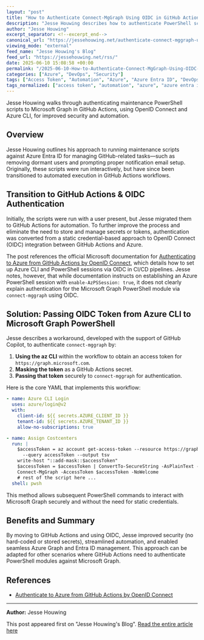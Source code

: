 ```yaml
---
layout: "post"
title: "How to Authenticate Connect-MgGraph Using OIDC in GitHub Actions"
description: "Jesse Houwing describes how to authenticate PowerShell scripts with Microsoft Graph in GitHub Actions workflows by leveraging Azure OIDC and Azure CLI, eliminating managed secrets. The post provides a YAML workflow snippet and explains using az to retrieve access tokens for connect-mggraph."
author: "Jesse Houwing"
excerpt_separator: <!--excerpt_end-->
canonical_url: "https://jessehouwing.net/authenticate-connect-mggraph-using-oidc-in-github-actions/"
viewing_mode: "external"
feed_name: "Jesse Houwing's Blog"
feed_url: "https://jessehouwing.net/rss/"
date: 2025-06-10 15:08:58 +00:00
permalink: "/2025-06-10-How-to-Authenticate-Connect-MgGraph-Using-OIDC-in-GitHub-Actions.html"
categories: ["Azure", "DevOps", "Security"]
tags: ["Access Token", "Automation", "Azure", "Azure Entra ID", "DevOps", "GitHub", "GitHub Actions", "Microsoft Graph", "OIDC", "Posts", "PowerShell", "Security"]
tags_normalized: ["access token", "automation", "azure", "azure entra id", "devops", "github", "github actions", "microsoft graph", "oidc", "posts", "powershell", "security"]
---
```


Jesse Houwing walks through authenticating maintenance PowerShell scripts to Microsoft Graph in GitHub Actions, using OpenID Connect and Azure CLI, for improved security and automation.<!--excerpt_end-->

## Overview

Jesse Houwing outlines his approach to running maintenance scripts against Azure Entra ID for managing GitHub-related tasks—such as removing dormant users and prompting proper notification email setup. Originally, these scripts were run interactively, but have since been transitioned to automated execution in GitHub Actions workflows.

## Transition to GitHub Actions & OIDC Authentication

Initially, the scripts were run with a user present, but Jesse migrated them to GitHub Actions for automation. To further improve the process and eliminate the need to store and manage secrets or tokens, authentication was converted from a static credential-based approach to OpenID Connect (OIDC) integration between GitHub Actions and Azure.

The post references the official Microsoft documentation for [Authenticating to Azure from GitHub Actions by OpenID Connect](https://learn.microsoft.com/en-us/azure/developer/github/connect-from-azure-openid-connect?ref=jessehouwing.net), which details how to set up Azure CLI and PowerShell sessions via OIDC in CI/CD pipelines. Jesse notes, however, that while documentation instructs on establishing an Azure PowerShell session with `enable-AzPSSession: true`, it does not clearly explain authentication for the Microsoft Graph PowerShell module via `connect-mggraph` using OIDC.

## Solution: Passing OIDC Token from Azure CLI to Microsoft Graph PowerShell

Jesse describes a workaround, developed with the support of GitHub Copilot, to authenticate `connect-mggraph` by:

1. **Using the az CLI** within the workflow to obtain an access token for `https://graph.microsoft.com`.
2. **Masking the token** as a GitHub Actions secret.
3. **Passing that token** securely to `connect-mggraph` for authentication.

Here is the core YAML that implements this workflow:

```yaml
- name: Azure CLI Login
  uses: azure/login@v2
  with:
    client-id: ${{ secrets.AZURE_CLIENT_ID }}
    tenant-id: ${{ secrets.AZURE_TENANT_ID }}
    allow-no-subscriptions: true

- name: Assign Costcenters
  run: |
    $accessToken = az account get-access-token --resource https://graph.microsoft.com `
      --query accessToken --output tsv
    write-host "::add-mask::$accessToken"
    $accessToken = $accessToken | ConvertTo-SecureString -AsPlainText -Force
    Connect-MgGraph -AccessToken $accessToken -NoWelcome
    # rest of the script here ...
  shell: pwsh
```

This method allows subsequent PowerShell commands to interact with Microsoft Graph securely and without the need for static credentials.

## Benefits and Summary

By moving to GitHub Actions and using OIDC, Jesse improved security (no hard-coded or stored secrets), streamlined automation, and enabled seamless Azure Graph and Entra ID management. This approach can be adapted for other scenarios where GitHub Actions need to authenticate PowerShell modules against Microsoft Graph.

## References

- [Authenticate to Azure from GitHub Actions by OpenID Connect](https://learn.microsoft.com/en-us/azure/developer/github/connect-from-azure-openid-connect?ref=jessehouwing.net)

---

**Author:** Jesse Houwing

This post appeared first on "Jesse Houwing's Blog". [Read the entire article here](https://jessehouwing.net/authenticate-connect-mggraph-using-oidc-in-github-actions/)
